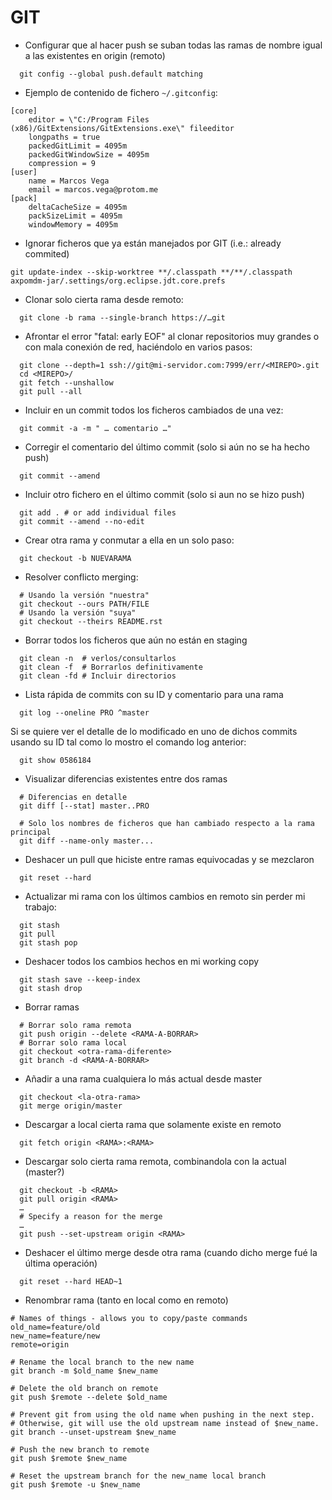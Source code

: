 GIT
===

- Configurar que al hacer push se suban todas las ramas de nombre igual a las existentes en origin (remoto)

```shell
  git config --global push.default matching
```

- Ejemplo de contenido de fichero `~/.gitconfig`:

```shell
[core]
	editor = \"C:/Program Files (x86)/GitExtensions/GitExtensions.exe\" fileeditor
	longpaths = true
	packedGitLimit = 4095m
	packedGitWindowSize = 4095m
	compression = 9
[user]
	name = Marcos Vega
	email = marcos.vega@protom.me
[pack]
	deltaCacheSize = 4095m
	packSizeLimit = 4095m
	windowMemory = 4095m
```
- Ignorar ficheros que ya están manejados por GIT (i.e.: already commited)
```shell
git update-index --skip-worktree **/.classpath **/**/.classpath axpomdm-jar/.settings/org.eclipse.jdt.core.prefs
```

- Clonar solo cierta rama desde remoto:

```shell
  git clone -b rama --single-branch https://…git
```

- Afrontar el error "fatal: early EOF" al clonar repositorios muy grandes o con mala conexión de red, haciéndolo en varios pasos:

```shell
  git clone --depth=1 ssh://git@mi-servidor.com:7999/err/<MIREPO>.git
  cd <MIREPO>/
  git fetch --unshallow
  git pull --all
```

- Incluir en un commit todos los ficheros cambiados de una vez:

```shell
  git commit -a -m " … comentario …"
```

- Corregir el comentario del último commit (solo si aún no se ha hecho push)

```shell
  git commit --amend
```

- Incluir otro fichero en el último commit (solo si aun no se hizo push)

```shell
  git add . # or add individual files
  git commit --amend --no-edit
```

- Crear otra rama y conmutar a ella en un solo paso:

```shell
  git checkout -b NUEVARAMA
```

- Resolver conflicto merging:

```shell
  # Usando la versión "nuestra"
  git checkout --ours PATH/FILE
  # Usando la versión "suya"
  git checkout --theirs README.rst
```

- Borrar todos los ficheros que aún no están en staging

```shell
  git clean -n	# verlos/consultarlos
  git clean -f	# Borrarlos definitivamente
  git clean -fd # Incluir directorios
```

- Lista rápida de commits con su ID y comentario para una rama

```shell
  git log --oneline PRO ^master
```

  Si se quiere ver el detalle de lo modificado en uno de dichos commits usando su ID tal como lo mostro el comando log anterior:

```shell
  git show 0586184
```

- Visualizar diferencias existentes entre dos ramas

```shell
  # Diferencias en detalle
  git diff [--stat] master..PRO

  # Solo los nombres de ficheros que han cambiado respecto a la rama principal
  git diff --name-only master...
```

- Deshacer un pull que hiciste entre ramas equivocadas y se mezclaron

```shell
  git reset --hard
```

- Actualizar mi rama con los últimos cambios en remoto sin perder mi trabajo:

```shell
  git stash
  git pull
  git stash pop
```

- Deshacer todos los cambios hechos en mi working copy

```shell
  git stash save --keep-index
  git stash drop
```

- Borrar ramas

```shell
  # Borrar solo rama remota
  git push origin --delete <RAMA-A-BORRAR>
  # Borrar solo rama local
  git checkout <otra-rama-diferente>
  git branch -d <RAMA-A-BORRAR>
```

- Añadir a una rama cualquiera lo más actual desde master

```shell
  git checkout <la-otra-rama>
  git merge origin/master
```

- Descargar a local cierta rama que solamente existe en remoto

```shell
  git fetch origin <RAMA>:<RAMA>
```

- Descargar solo cierta rama remota, combinandola con la actual (master?)

```shell
  git checkout -b <RAMA>
  git pull origin <RAMA>
  …
  # Specify a reason for the merge
  …
  git push --set-upstream origin <RAMA>
```

- Deshacer el último merge desde otra rama (cuando dicho merge fué la última operación)
```shell
  git reset --hard HEAD~1
```

- Renombrar rama (tanto en local como en remoto)
```shell
# Names of things - allows you to copy/paste commands
old_name=feature/old
new_name=feature/new
remote=origin

# Rename the local branch to the new name
git branch -m $old_name $new_name

# Delete the old branch on remote
git push $remote --delete $old_name

# Prevent git from using the old name when pushing in the next step.
# Otherwise, git will use the old upstream name instead of $new_name.
git branch --unset-upstream $new_name

# Push the new branch to remote
git push $remote $new_name

# Reset the upstream branch for the new_name local branch
git push $remote -u $new_name
```
